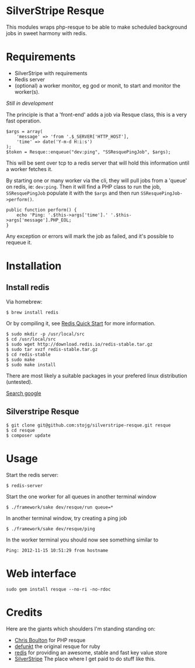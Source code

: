 # SilverStripe Resque

This modules wraps php-resque to be able to make scheduled background jobs in sweet harmony with redis.

# Requirements

- SilverStripe with requirements
- Redis server
- (optional) a worker monitor, eg god or monit, to start and monitor the worker(s).

_Still in development_

The principle is that a 'front-end' adds a job via Resque class, this is a very fast operation.


	$args = array(
		'message' => 'from '.$_SERVER['HTTP_HOST'],
		'time' => date('Y-m-d H:i:s')
	);
	$token = Resque::enqueue("dev:ping", "SSResquePingJob", $args);

This will be sent over tcp to a redis server that will hold this information until a worker fetches it.

By starting one or many worker via the cli, they will pull jobs from a 'queue' on redis, ie: `dev:ping`. 
Then it will find a PHP class to run the job, `SSResquePingJob` populate it with the `$args` and then 
run `SSResquePingJob->perform()`.

	public function perform() {
		echo 'Ping: '.$this->args['time'].' '.$this->args['message'].PHP_EOL;
	}

Any exception or errors will mark the job as failed, and it's possible to requeue it.

# Installation

## Install redis

Via homebrew:

	$ brew install redis
	
Or by compiling it, see [Redis Quick Start](http://redis.io/topics/quickstart) for more information.

	$ sudo mkdir -p /usr/local/src
	$ cd /usr/local/src
	$ sudo wget http://download.redis.io/redis-stable.tar.gz
	$ sudo tar xvzf redis-stable.tar.gz
	$ cd redis-stable
	$ sudo make
	$ sudo make install
	
There are most likely a suitable packages in your prefered linux distribution (untested).

[Search google](https://www.google.co.nz/search?q=install+redis+apt+yum)

## Silverstripe Resque

	$ git clone git@github.com:stojg/silverstripe-resque.git resque
	$ cd resque
	$ composer update

# Usage

Start the redis server:

	$ redis-server
	
Start the one worker for all queues in another terminal window

	$ ./framework/sake dev/resque/run queue=*

In another terminal window, try creating a ping job

	$ ./framework/sake dev/resque/ping

In the worker terminal you should now see something similar to

	Ping: 2012-11-15 10:51:29 from hostname

# Web interface

	sudo gem install resque --no-ri -no-rdoc

# Credits

Here are the giants which shoulders I'm standing standing on:

- [Chris Boulton](https://github.com/chrisboulton/php-resque) for PHP resque
- [defunkt](https://github.com/defunkt/resque/) the original resque for ruby
- [redis](http://redis.io/) for providing an awesome, stable and fast key value store
- [SilverStripe](http://www.silverstripe.org/) The place where I get paid to do stuff like this.